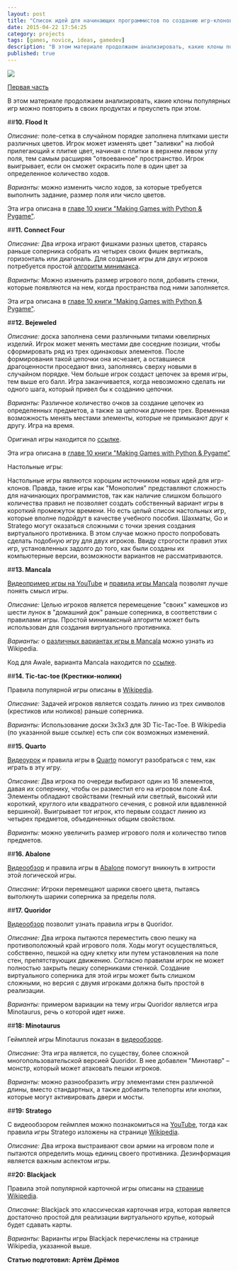 ```yaml
---
layout: post
title: "Список идей для начинающих программистов по созданию игр-клонов. Часть 2."
date: 2015-04-22 17:54:25
category: projects
tags: [games, novice, ideas, gamedev]
description: "В этом материале продолжаем анализировать, какие клоны популярных игр можно повторить в своих продуктах и преуспеть при этом."
published: true
---
```

<img src="https://theasder.github.io/img/tic-tac-toe.jpg" class="img-responsive" /><br />

[Первая часть](http://theasder.github.io/projects/2015/04/17/list-of-ideas-for-games.html)

В этом материале продолжаем анализировать, какие клоны популярных игр можно повторить в своих продуктах и преуспеть при этом.

<!-- more -->

##**10. Flood It**

_Описание:_ поле-сетка в случайном порядке заполнена плитками шести различных цветов. Игрок может изменять цвет "заливки" на любой прилегающий к плитке цвет, начиная с плитки в верхнем левом углу поля, тем самым расширяя "отвоеванное" пространство. Игрок выигрывает, если он сможет окрасить поле в один цвет за определенное количество ходов.

_Варианты:_ можно изменить число ходов, за которые требуется выполнить задание, размер поля или число цветов.

Эта игра описана в [главе 10 книги "Making Games with Python & Pygame"](http://inventwithpython.com/pygame/chapter10.html).

##**11. Connect Four**

_Описание:_ Два игрока играют фишками разных цветов, стараясь раньше соперника собрать из четырех своих фишек вертикаль, горизонталь или диагональ. Для создания игры для двух игроков потребуется простой [алгоритм минимакса](https://ru.wikipedia.org/wiki/%D0%9C%D0%B8%D0%BD%D0%B8%D0%BC%D0%B0%D0%BA%D1%81).

_Варианты:_ Можно изменить размер игрового поля, добавить стенки, которые появляются на нем, когда пространства под ними заполняется.

Эта игра описана в [главе 10 книги "Making Games with Python & Pygame"](http://inventwithpython.com/pygame/chapter10.html).

##**12. Bejeweled**

_Описание:_ доска заполнена семи различными типами ювелирных изделий. Игрок может менять местами две соседние позиции, чтобы сформировать ряд из трех одинаковых элементов. После формирования такой цепочки она исчезает, а оставшиеся драгоценности проседают вниз, заполняясь сверху новыми в случайном порядке. Чем больше игрок создаст цепочек за время игры, тем выше его балл. Игра заканчивается, когда невозможно сделать ни одного шага, который привел бы к созданию цепочки.

_Варианты:_ Различное количество очков за создание цепочек из определенных предметов, а также за цепочки длиннее трех. Временная возможность менять местами элементы, которые не примыкают друг к другу. Игра на время.

Оригинал игры находится по [ссылке](http://www.bejeweled.com/).

Эта игра описана в [главе 10 книги "Making Games with Python & Pygame"](http://inventwithpython.com/pygame/chapter10.html)

Настольные игры:

Настольные игры являются хорошим источником новых идей для игр-клонов. Правда, такие игры как "Монополия" представляют сложность для начинающих программистов, так как наличие слишком большого количества правил не позволяет создать собственный вариант игры в короткий промежуток времени. Но есть целый список настольных игр, которые вполне подойдут в качестве учебного пособия. Шахматы, Go и Stratego могут оказаться сложными с точки зрения создания виртуального противника. В этом случае можно просто попробовать сделать подобную игру для двух игроков. Ввиду строгости правил этих игр, установленных задолго до того, как были созданы их компьютерные версии, возможности вариантов не рассматриваются.

##**13. Mancala**

[Видеопример игры на YouTube](https://www.youtube.com/watch?v=9Zvjk-OEtsw) и [правила игры Mancala](https://ru.wikipedia.org/wiki/%D0%9C%D0%B0%D0%BD%D0%BA%D0%B0%D0%BB%D0%B0) позволят лучше понять смысл игры.

_Описание:_ Целью игроков является перемещение "своих" камешков из шести лунок в "домашний док" раньше соперника, в соответствии с правилами игры. Простой минимаксный алгоритм может быть использован для создания виртуального противника.

_Варианты:_ о [различных вариантах игры в Mancala](http://en.wikipedia.org/wiki/List_of_mancala_games) можно узнать из Wikipedia.

Код для Awale, варианта Mancala находится по [ссылке](http://www.pygame.org/project-pyAwale-464-3779.html).

##**14. Tic-tac-toe (Крестики-нолики)**

Правила популярной игры описаны в [Wikipedia](https://ru.wikipedia.org/wiki/%D0%9A%D1%80%D0%B5%D1%81%D1%82%D0%B8%D0%BA%D0%B8-%D0%BD%D0%BE%D0%BB%D0%B8%D0%BA%D0%B8).

_Описание:_ Задачей игроков является создать линию из трех символов (крестиков или ноликов) раньше соперника.

_Варианты:_ Использование доски 3x3x3 для 3D Tic-Tac-Toe. В Wikipedia (по указанной выше ссылке) есть спи
сок возможных изменений.

##**15. Quarto**

[Видеоурок](https://www.youtube.com/watch?v=8yMqxUKQgkI) и правила игры в [Quarto](http://en.wikipedia.org/wiki/Quarto_%28board_game%29) помогут разобраться с тем, как играть в эту игру.

_Описание:_ Два игрока по очереди выбирают один из 16 элементов, давая их сопернику, чтобы он разместил его на игровом поле 4х4. Элементы обладают свойствами (темный или светлый, высокий или короткий, круглого или квадратного сечения, с ровной или вдавленной вершиной). Выигрывает тот игрок, кто первым создаст линию из четырех предметов, объединенных общим свойством.

_Варианты:_ можно увеличить размер игрового поля и количество типов предметов.

##**16. Abalone**

[Видеообзор](https://www.youtube.com/watch?v=L6ZBUwHNDaw) и правила игры в [Abalone](https://ru.wikipedia.org/wiki/%D0%90%D0%B1%D0%B0%D0%BB%D0%BE%D0%BD) помогут вникнуть в хитрости этой логической игры.

_Описание:_ Игроки перемещают шарики своего цвета, пытаясь вытолкнуть шарики соперника за пределы поля.

##**17. Quoridor**

[Видеообзор](https://www.youtube.com/watch?v=zrIiWN4cnxg) позволит узнать правила игры в Quoridor.

_Описание:_ Два игрока пытаются переместить свою пешку на противоположный край игрового поля. Ходы могут осуществляться, собственно, пешкой на одну клетку или путем установления на поле стен, препятствующих движению. Согласно правилам игрок не может полностью закрыть пешку соперниками стенкой. Создание виртуального соперника для этой игры может быть слишком сложными, но версия с двумя игроками должна быть простой в реализации.

_Варианты:_ примером вариации на тему игры Quoridor является игра Minotaurus, речь о которой идет ниже.

##**18: Minotaurus**

Геймплей игры Minotaurus показан в [видеообзоре](https://www.youtube.com/watch?v=5tNkPuYveXw).

_Описание:_ Эта игра является, по существу, более сложной многопользовательской версией Quoridor. В нее добавлен "Минотавр" – монстр, который может атаковать пешки игроков.

_Варианты:_ можно разнообразить игру элементами стен различной длины, вместо стандартных, а также добавить телепорты или кнопки, которые могут активировать двери и мосты.

##**19: Stratego**

С видеообзором геймплея можно познакомиться на [YouTube](https://www.youtube.com/watch?v=9_-dabt0ee8), тогда как правила игры Stratego изложены на странице [Wikipedia](https://ru.wikipedia.org/wiki/%D0%A1%D1%82%D1%80%D0%B0%D1%82%D0%B5%D0%B3%D0%BE).

_Описание:_ Два игрока выстраивают свои армии на игровом поле и пытаются определить мощь единиц своего противника. Дезинформация является важным аспектом игры.

##**20: Blackjack**

Правила этой популярной карточной игры описаны на [странице Wikipedia](https://ru.wikipedia.org/wiki/%D0%91%D0%BB%D1%8D%D0%BA%D0%B4%D0%B6%D0%B5%D0%BA).

_Описание:_ Blackjack это классическая карточная игра, которая является достаточно простой для реализации виртуального крупье, который будет сдавать карты.

_Варианты:_ Варианты игры Blackjack перечислены на странице Wikipedia, указанной выше. 

**Статью подготовил: Артём Дрёмов**

